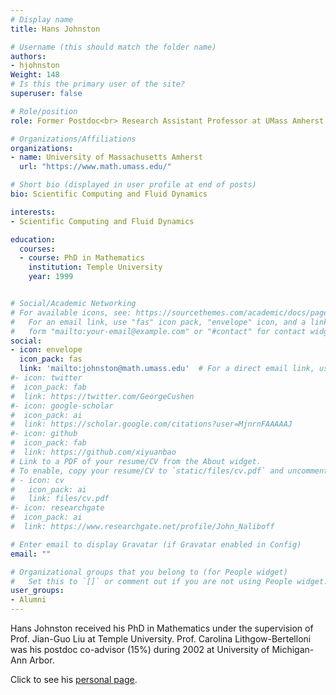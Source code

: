 ```yaml
---
# Display name
title: Hans Johnston

# Username (this should match the folder name)
authors:
- hjohnston
Weight: 148
# Is this the primary user of the site?
superuser: false

# Role/position
role: Former Postdoc<br> Research Assistant Professor at UMass Amherst

# Organizations/Affiliations
organizations:
- name: University of Massachusetts Amherst
  url: "https://www.math.umass.edu/"

# Short bio (displayed in user profile at end of posts)
bio: Scientific Computing and Fluid Dynamics

interests:
- Scientific Computing and Fluid Dynamics

education:
  courses:
  - course: PhD in Mathematics
    institution: Temple University
    year: 1999


# Social/Academic Networking
# For available icons, see: https://sourcethemes.com/academic/docs/page-builder/#icons
#   For an email link, use "fas" icon pack, "envelope" icon, and a link in the
#   form "mailto:your-email@example.com" or "#contact" for contact widget.
social:
- icon: envelope
  icon_pack: fas
  link: 'mailto:johnston@math.umass.edu'  # For a direct email link, use "mailto:test@example.org".
#- icon: twitter
#  icon_pack: fab
#  link: https://twitter.com/GeorgeCushen
#- icon: google-scholar
#  icon_pack: ai
#  link: https://scholar.google.com/citations?user=MjnrnFAAAAAJ
#- icon: github
#  icon_pack: fab
#  link: https://github.com/xiyuanbao
# Link to a PDF of your resume/CV from the About widget.
# To enable, copy your resume/CV to `static/files/cv.pdf` and uncomment the lines below.
# - icon: cv
#   icon_pack: ai
#   link: files/cv.pdf
#- icon: researchgate
#  icon_pack: ai
#  link: https://www.researchgate.net/profile/John_Naliboff

# Enter email to display Gravatar (if Gravatar enabled in Config)
email: ""

# Organizational groups that you belong to (for People widget)
#   Set this to `[]` or comment out if you are not using People widget.
user_groups:
- Alumni
---
```


Hans Johnston received his PhD in Mathematics under the supervision of Prof. Jian-Guo Liu at Temple University. Prof. Carolina Lithgow-Bertelloni was his postdoc co-advisor (15%) during 2002 at University of Michigan-Ann Arbor. 

Click to see his [personal page](https://www.math.umass.edu/directory/faculty/hans-johnston).

